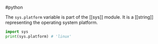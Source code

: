 #python

The `sys.platform` variable is part of the [[sys]] module. It is a [[string]] representing the operating system platform.

```python
import sys
print(sys.platform) # 'linux'
```